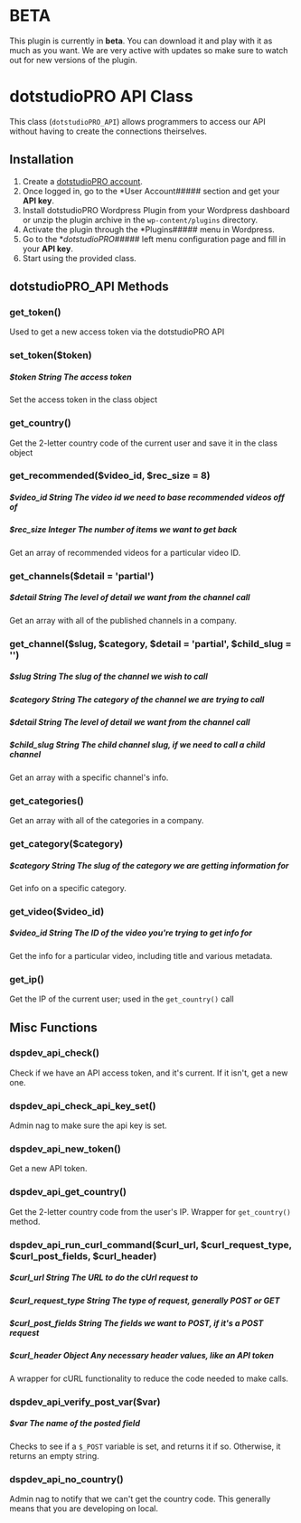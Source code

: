 # BETA

This plugin is currently in **beta**. You can download it and play with it as much as you want. We are very active with updates so make sure to watch out for new versions of the plugin.

# dotstudioPRO API Class

This class (`dotstudioPRO_API`) allows programmers to access our API without having to create the connections theirselves.


Installation
--------

1. Create a [dotstudioPRO account](http://dotstudiopro.com).
2. Once logged in, go to the *User Account##### section and get your **API key**.
3. Install dotstudioPRO Wordpress Plugin from your Wordpress dashboard or unzip the plugin archive in the `wp-content/plugins` directory.
4. Activate the plugin through the *Plugins##### menu in Wordpress.
5. Go to the **dotstudioPRO*##### left menu configuration page and fill in your **API key**.
6. Start using the provided class.

dotstudioPRO_API Methods
--------

### get_token()

Used to get a new access token via the dotstudioPRO API

### set_token($token)

##### $token String The access token

Set the access token in the class object

### get_country()

Get the 2-letter country code of the current user and save it in the class object

### get_recommended($video_id, $rec_size = 8)

##### $video_id String The video id we need to base recommended videos off of
##### $rec_size Integer The number of items we want to get back

Get an array of recommended videos for a particular video ID.

### get_channels($detail = 'partial')

##### $detail String The level of detail we want from the channel call

Get an array with all of the published channels in a company.

### get_channel($slug, $category, $detail = 'partial', $child_slug = '')
##### $slug String The slug of the channel we wish to call
##### $category String The category of the channel we are trying to call
##### $detail String The level of detail we want from the channel call
##### $child_slug String The child channel slug, if we need to call a child channel

Get an array with a specific channel's info.

### get_categories()

Get an array with all of the categories in a company.

### get_category($category)

##### $category String The slug of the category we are getting information for

Get info on a specific category.

### get_video($video_id)

##### $video_id String The ID of the video you're trying to get info for

Get the info for a particular video, including title and various metadata.

### get_ip()

Get the IP of the current user; used in the `get_country()` call

Misc Functions
--------

### dspdev_api_check()

Check if we have an API access token, and it's current.  If it isn't, get a new one.

### dspdev_api_check_api_key_set()

Admin nag to make sure the api key is set.

### dspdev_api_new_token()

Get a new API token.

### dspdev_api_get_country()

Get the 2-letter country code from the user's IP.  Wrapper for `get_country()` method.

### dspdev_api_run_curl_command($curl_url, $curl_request_type, $curl_post_fields, $curl_header)

##### $curl_url String The URL to do the cUrl request to
##### $curl_request_type String The type of request, generally POST or GET
##### $curl_post_fields String The fields we want to POST, if it's a POST request
##### $curl_header Object Any necessary header values, like an API token

A wrapper for cURL functionality to reduce the code needed to make calls.

### dspdev_api_verify_post_var($var)

##### $var The name of the posted field

Checks to see if a `$_POST` variable is set, and returns it if so.  Otherwise, it returns an empty string.

### dspdev_api_no_country()

Admin nag to notify that we can't get the country code.  This generally means that you are developing on local.



